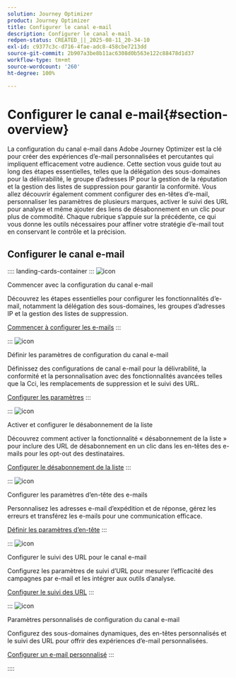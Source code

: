 ```yaml
---
solution: Journey Optimizer
product: Journey Optimizer
title: Configurer le canal e-mail
description: Configurer le canal e-mail
redpen-status: CREATED_||_2025-08-11_20-34-10
exl-id: c9377c3c-d716-4fae-adc8-458cbe7213dd
source-git-commit: 2b907a3be8b11ac6308d0b563e122c88478d1d37
workflow-type: tm+mt
source-wordcount: '260'
ht-degree: 100%

---
```


# Configurer le canal e-mail{#section-overview}

La configuration du canal e-mail dans Adobe Journey Optimizer est la clé pour créer des expériences d’e-mail personnalisées et percutantes qui impliquent efficacement votre audience. Cette section vous guide tout au long des étapes essentielles, telles que la délégation des sous-domaines pour la délivrabilité, le groupe d’adresses IP pour la gestion de la réputation et la gestion des listes de suppression pour garantir la conformité. Vous allez découvrir également comment configurer des en-têtes d’e-mail, personnaliser les paramètres de plusieurs marques, activer le suivi des URL pour analyse et même ajouter des liens de désabonnement en un clic pour plus de commodité. Chaque rubrique s’appuie sur la précédente, ce qui vous donne les outils nécessaires pour affiner votre stratégie d’e-mail tout en conservant le contrôle et la précision.

## Configurer le canal e-mail

:::: landing-cards-container
:::
![icon](https://cdn.experienceleague.adobe.com/icons/circle-play.svg?lang=fr)

Commencer avec la configuration du canal e-mail

Découvrez les étapes essentielles pour configurer les fonctionnalités d’e-mail, notamment la délégation des sous-domaines, les groupes d’adresses IP et la gestion des listes de suppression.

[Commencer à configurer les e-mails](../using/email/get-started-email-config.md)
:::

:::
![icon](https://cdn.experienceleague.adobe.com/icons/gear.svg?lang=fr)

Définir les paramètres de configuration du canal e-mail

Définissez des configurations de canal e-mail pour la délivrabilité, la conformité et la personnalisation avec des fonctionnalités avancées telles que la Cci, les remplacements de suppression et le suivi des URL.

[Configurer les paramètres](../using/email/email-settings.md)
:::

:::
![icon](https://cdn.experienceleague.adobe.com/icons/list-check.svg?lang=fr)

Activer et configurer le désabonnement de la liste

Découvrez comment activer la fonctionnalité « désabonnement de la liste » pour inclure des URL de désabonnement en un clic dans les en-têtes des e-mails pour les opt-out des destinataires.

[Configurer le désabonnement de la liste](../using/email/list-unsubscribe.md)
:::

:::
![icon](https://cdn.experienceleague.adobe.com/icons/gear.svg?lang=fr)

Configurer les paramètres d’en-tête des e-mails

Personnalisez les adresses e-mail d’expédition et de réponse, gérez les erreurs et transférez les e-mails pour une communication efficace.

[Définir les paramètres d’en-tête](../using/email/header-parameters.md)
:::

:::
![icon](https://cdn.experienceleague.adobe.com/icons/chart-line.svg?lang=fr)

Configurer le suivi des URL pour le canal e-mail

Configurez les paramètres de suivi d’URL pour mesurer l’efficacité des campagnes par e-mail et les intégrer aux outils d’analyse.

[Configurer le suivi des URL](../using/email/url-tracking.md)
:::

:::
![icon](https://cdn.experienceleague.adobe.com/icons/bullseye.svg?lang=fr)

Paramètres personnalisés de configuration du canal e-mail

Configurez des sous-domaines dynamiques, des en-têtes personnalisés et le suivi des URL pour offrir des expériences d’e-mail personnalisées.

[Configurer un e-mail personnalisé](../using/email/surface-personalization.md)
:::

::::
